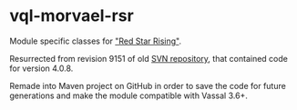 # vql-morvael-rsr

Module specific classes for ["Red Star Rising"](https://vassalengine.org/wiki/Module:Red_Star_Rising:_The_War_in_Russia,_1941-1944).

Resurrected from revision 9151 of old [SVN repository](https://svn.code.sf.net/p/vassalengine/svn/VSQL-src/branches/morvael),
that contained code for version 4.0.8.

Remade into Maven project on GitHub in order to save the code for future
generations and make the module compatible with Vassal 3.6+.
